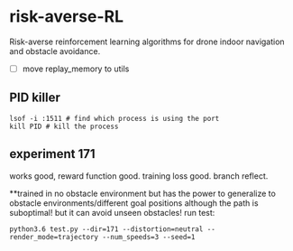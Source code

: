 # risk-averse-RL

Risk-averse reinforcement learning algorithms for drone indoor navigation and obstacle avoidance.

- [ ] move replay_memory to utils


## PID killer

```
lsof -i :1511 # find which process is using the port
kill PID # kill the process
```

## experiment 171

works good, reward function good. training loss good.
branch reflect.

**trained in no obstacle environment but has the power to generalize to obstacle environments/different goal positions although the path is suboptimal! but it can avoid unseen obstacles!
run test:

```shell
python3.6 test.py --dir=171 --distortion=neutral --render_mode=trajectory --num_speeds=3 --seed=1
```